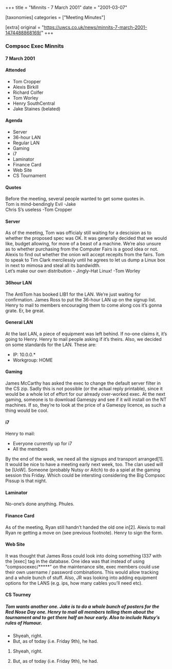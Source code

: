 +++
title = "Minnits - 7 March 2001"
date = "2001-03-07"

[taxonomies]
categories = ["Meeting Minutes"]

[extra]
original = "https://uwcs.co.uk/news/minnits-7-march-2001-1474488868169/"
+++

### Compsoc Exec Minnits

#### 7 March 2001

#### Attended

  - Tom Cropper
  - Alexis Birkill
  - Richard Colfer
  - Tom Worley
  - Henry SouthCentral
  - Jake Staines (belated)

#### Agenda

  - Server
  - 36-hour LAN
  - Regular LAN
  - Gaming
  - i7
  - Laminator
  - Finance Card
  - Web Site
  - CS Tournament

#### Quotes

Before the meeting, several people wanted to get some quotes in.  
Tom is mind-bendingly Evil -Jake  
Chris S’s useless -Tom Cropper

#### Server

As of the meeting, Tom was officialy still waiting for a descision as to whether the proposed spec was OK. It was generally decided that we would like, budget allowing, for more of a beast of a machine. We’re also unsure as to whether purchasing from the Computer Fairs is a good idea or not. Alexis to find out whether the onion will accept recepits from the fairs. Tom to speak to Tim Clark mercilessly until he agrees to let us dump a Linux box in next to mimosa and steal all its bandwidth.  
Let’s make our own distribution - Jingly-Hat Linux\! -Tom Worley

#### 36hour LAN

The AntiTom has booked LIB1 for the LAN. We’re just waiting for confirmation. James Ross to put the 36-hour LAN up on the signup list. Henry to mail to members encouraging them to come along cos it’s gonna grate. Er, be great.

#### General LAN

At the last LAN, a piece of equipment was left behind. If no-one claims it, it’s going to Henry. Henry to mail people asking if it’s theirs. Also, we decided on some standards for the LAN. These are:

  - IP: 10.0.0.\*
  - Workgroup: HOME

#### Gaming

James McCarthy has asked the exec to change the default server filter in the CS zip. Sadly this is not possible (or the actual reply printable), since it would be a whole lot of effort for our already over-worked exec. At the next gaming, someone is to download Gamespy and see if it will install on the NT machines. If so, they’re to look at the price of a Gamespy licence, as such a thing would be cool.

#### i7

Henry to mail:

  - Everyone currently up for i7
  - All the members

By the end of the week, we need all the signups and transport arranged\[1\]. It would be nice to have a meeting early next week, too. The clan used will be \[UoW\]. Someone (probably Nutsy or Aitch) to do a spiel at the gaming session this Friday. Which could be intersting considering the Big Compsoc Pissup is that night.

#### Laminator

No-one’s done anything. Phules.

#### Finance Card

As of the meeting, Ryan still handn’t handed the old one in\[2\]. Alexis to mail Ryan re getting a move on (see previous footnote). Henry to sign the form.

#### Web Site

It was thought that James Ross could look into doing something l337 with the \[exec\] tag in the database. One idea was that instead of using “compsocexec/****\*” on the maintenance site, exec members could use their own username / password combinations. This would allow tracking and a whole bunch of stuff. Also, JR was looking into adding equipment options for the LANS (e.g. ips, how many cables you’ll need etc).

#### CS Tourney

##### Tom wants another one. Jake is to do a whole bunch of posters for the Red Nose Day one. Henry to mail all members telling them about the tournament and to get there half an hour early. Also to include Nutsy’s rules of Humour.

  - Shyeah, right.
  - But, as of today (i.e. Friday 9th), he had.

<!-- end list -->

1.  Shyeah, right.

2.  But, as of today (i.e. Friday 9th), he had.
